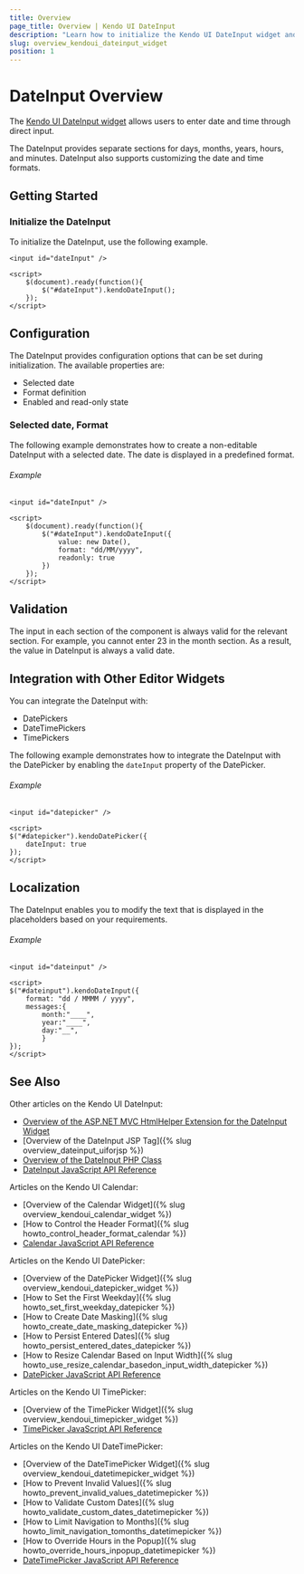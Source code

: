 ```yaml
---
title: Overview
page_title: Overview | Kendo UI DateInput
description: "Learn how to initialize the Kendo UI DateInput widget and configure its options."
slug: overview_kendoui_dateinput_widget
position: 1
---
```


# DateInput Overview

The [Kendo UI DateInput widget](http://demos.telerik.com/kendo-ui/dateinput/index) allows users to enter date and time through direct input.

The DateInput provides separate sections for days, months, years, hours, and minutes. DateInput also supports customizing the date and time formats.

## Getting Started

### Initialize the DateInput

To initialize the DateInput, use the following example.

    <input id="dateInput" />

    <script>
        $(document).ready(function(){
            $("#dateInput").kendoDateInput();
        });
    </script>

## Configuration

The DateInput provides configuration options that can be set during initialization. The available properties are:

* Selected date
* Format definition
* Enabled and read-only state

### Selected date, Format

The following example demonstrates how to create a non-editable DateInput with a selected date. The date is displayed in a predefined format.

###### Example

    <input id="dateInput" />

    <script>
        $(document).ready(function(){
            $("#dateInput").kendoDateInput({
                value: new Date(),
                format: "dd/MM/yyyy",
                readonly: true
            })
        });
    </script>


## Validation

The input in each section of the component is always valid for the relevant section. For example, you cannot enter 23 in the month section. As a result, the value in DateInput is always a valid date.

## Integration with Other Editor Widgets

You can integrate the DateInput with:

* DatePickers
* DateTimePickers
* TimePickers

The following example demonstrates how to integrate the DateInput with the DatePicker by enabling the `dateInput` property of the DatePicker.

###### Example

    <input id="datepicker" />

    <script>
    $("#datepicker").kendoDatePicker({
        dateInput: true
    });
    </script>

## Localization

The DateInput enables you to modify the text that is displayed in the placeholders based on your requirements.

###### Example

    <input id="dateinput" />

    <script>
    $("#dateinput").kendoDateInput({
        format: "dd / MMMM / yyyy",
        messages:{
            month:"____",
            year:"____",
            day:"__",
            }
    });
    </script>

## See Also

Other articles on the Kendo UI DateInput:

* [Overview of the ASP.NET MVC HtmlHelper Extension for the DateInput Widget](/aspnet-mvc/helpers/dateinput/overview)
* [Overview of the DateInput JSP Tag]({% slug overview_dateinput_uiforjsp %})
* [Overview of the DateInput PHP Class](/php/widgets/dateinput/overview)
* [DateInput JavaScript API Reference](/api/javascript/ui/dateinput)

Articles on the Kendo UI Calendar:

* [Overview of the Calendar Widget]({% slug overview_kendoui_calendar_widget %})
* [How to Control the Header Format]({% slug howto_control_header_format_calendar %})
* [Calendar JavaScript API Reference](/api/javascript/ui/calendar)

Articles on the Kendo UI DatePicker:

* [Overview of the DatePicker Widget]({% slug overview_kendoui_datepicker_widget %})
* [How to Set the First Weekday]({% slug howto_set_first_weekday_datepicker %})
* [How to Create Date Masking]({% slug howto_create_date_masking_datepicker %})
* [How to Persist Entered Dates]({% slug howto_persist_entered_dates_datepicker %})
* [How to Resize Calendar Based on Input Width]({% slug howto_use_resize_calendar_basedon_input_width_datepicker %})
* [DatePicker JavaScript API Reference](/api/javascript/ui/datepicker)

Articles on the Kendo UI TimePicker:

* [Overview of the TimePicker Widget]({% slug overview_kendoui_timepicker_widget %})
* [TimePicker JavaScript API Reference](/api/javascript/ui/timepicker)

Articles on the Kendo UI DateTimePicker:

* [Overview of the DateTimePicker Widget]({% slug overview_kendoui_datetimepicker_widget %})
* [How to Prevent Invalid Values]({% slug howto_prevent_invalid_values_datetimepicker %})
* [How to Validate Custom Dates]({% slug howto_validate_custom_dates_datetimepicker %})
* [How to Limit Navigation to Months]({% slug howto_limit_navigation_tomonths_datetimepicker %})
* [How to Override Hours in the Popup]({% slug howto_override_hours_inpopup_datetimepicker %})
* [DateTimePicker JavaScript API Reference](/api/javascript/ui/datetimepicker)
